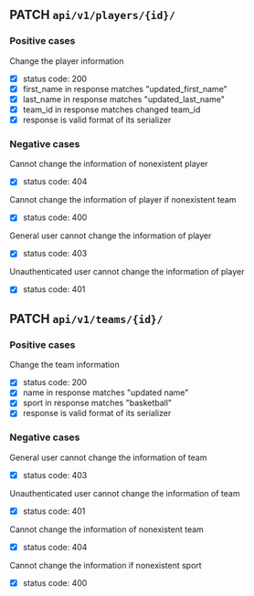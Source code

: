 ## PATCH `api/v1/players/{id}/`

### Positive cases

Change the player information

-   [x] status code: 200
-   [x] first_name in response matches "updated_first_name"
-   [x] last_name in response matches "updated_last_name"
-   [x] team_id in response matches changed team_id
-   [x] response is valid format of its serializer

### Negative cases

Cannot change the information of nonexistent player

-   [x] status code: 404

Cannot change the information of player if nonexistent team

-   [x] status code: 400

General user cannot change the information of player

-   [x] status code: 403

Unauthenticated user cannot change the information of player

-   [x] status code: 401

## PATCH `api/v1/teams/{id}/`

### Positive cases

Change the team information

-   [x] status code: 200
-   [x] name in response matches "updated name"
-   [x] sport in response matches "basketball"
-   [x] response is valid format of its serializer

### Negative cases

General user cannot change the information of team

-   [x] status code: 403

Unauthenticated user cannot change the information of team

-   [x] status code: 401

Cannot change the information of nonexistent team

-   [x] status code: 404

Cannot change the information if nonexistent sport

-   [x] status code: 400
